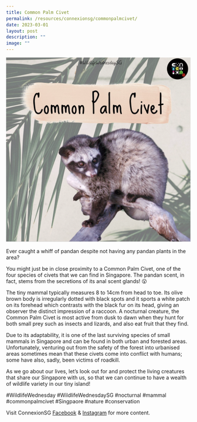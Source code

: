 ```yaml
---
title: Common Palm Civet
permalink: /resources/connexionsg/commonpalmcivet/
date: 2023-03-01
layout: post
description: ""
image: ""
---
```

![](/images/connexionsg/2023/Common%20Palm%20Civet.png)

Ever caught a whiff of pandan despite not having any pandan plants in the area?

You might just be in close proximity to a Common Palm Civet, one of the four species of civets that we can find in Singapore. The pandan scent, in fact, stems from the secretions of its anal scent glands! 😮

The tiny mammal typically measures 8 to 14cm from head to toe. Its olive brown body is irregularly dotted with black spots and it sports a white patch on its forehead which contrasts with the black fur on its head, giving an observer the distinct impression of a raccoon. A nocturnal creature, the Common Palm Civet is most active from dusk to dawn when they hunt for both small prey such as insects and lizards, and also eat fruit that they find.

Due to its adaptability, it is one of the last surviving species of small mammals in Singapore and can be found in both urban and forested areas. Unfortunately, venturing out from the safety of the forest into urbanised areas sometimes mean that these civets come into conflict with humans; some have also, sadly, been victims of roadkill.

As we go about our lives, let’s look out for and protect the living creatures that share our Singapore with us, so that we can continue to have a wealth of wildlife variety in our tiny island!

#WildlifeWednesday #WildlifeWednesdaySG #nocturnal #mammal #commonpalmcivet #Singpaore #nature #conservation

Visit ConnexionSG [Facebook](https://www.facebook.com/ConnexionSG) & [Instagram](https://www.instagram.com/connexionsg/) for more content.